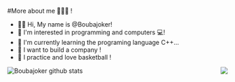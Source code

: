 #More about me 🙋🏾‍♂️ !

- 👋🏾 Hi, My name is @Boubajoker!
- 👀 I'm interested in programming and computers 💻!
- 🌱 I'm currently learning the programing language C++...
- 💞️ I want to build a company !
- 🏀 I practice and love basketball !
<!---
Boubajoker/Boubajoker is a ✨ special ✨ repository because its `README.md` (this file) appears on your GitHub profile.
You can click the Preview link to take a look at your changes.
--->
<a href="https://github.com/Boubajoker?tab=repositories">
 <img align="left" src="https://github-readme-stats.vercel.app/api?username=Boubajoker&count_private=true&show_icons=true&theme=radical" alt="Boubajoker github stats"/>
</a>
<a href="https://github.com/Boubajoker?tab=repositories">
  <img align="right" src="https://github-readme-stats.vercel.app/api/top-langs/?username=Boubajoker&count_private=true&show_icons=true&theme=radical" />
</a>
